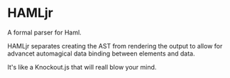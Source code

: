 HAMLjr
======

A formal parser for Haml.

HAMLjr separates creating the AST from rendering the output to allow for
advancet automagical data binding between elements and data.

It's like a Knockout.js that will reall blow your mind.

